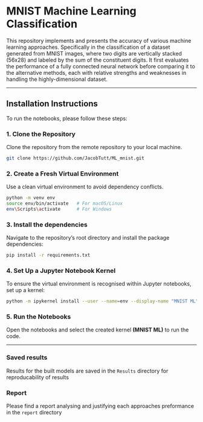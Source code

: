 # MNIST Machine Learning Classification

This repository implements and presents the accuracy of various machine learning approaches. Specifically in the classification of a dataset generated from MNIST images, where two digits are vertically stacked (56x28) and labeled by the sum of the constituent digits. It first evaluates the performance of a fully connected neural network before comparing it to the alternative methods, each with relative strengths and weaknesses in handling the highly-dimensional dataset.

---

## Installation Instructions

To run the notebooks, please follow these steps:

### 1. Clone the Repository

Clone the repository from the remote repository to your local machine.

```bash
git clone https://github.com/JacobTutt/ML_mnist.git
```

### 2. Create a Fresh Virtual Environment
Use a clean virtual environment to avoid dependency conflicts.
```bash
python -m venv env
source env/bin/activate   # For macOS/Linux
env\Scripts\activate      # For Windows
```

### 3. Install the dependencies
Navigate to the repository’s root directory and install the package dependencies:
```bash
pip install -r requirements.txt
```

### 4. Set Up a Jupyter Notebook Kernel
To ensure the virtual environment is recognised within Jupyter notebooks, set up a kernel:
```bash
python -m ipykernel install --user --name=env --display-name "MNIST ML"
```

### 5. Run the Notebooks
Open the notebooks and select the created kernel **(MNIST ML)** to run the code.

---

### Saved results
Results for the built models are saved in the `Results` directory for reproducability of results

### Report
Please find a report analysing and justifying each approaches preformance in the `report` directory

